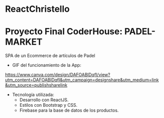 # ReactChristello
 <h1> Proyecto Final CoderHouse: PADEL-MARKET </h1>

SPA de un Ecommerce de artículos de Padel

 - GIF del funcionamiento de la App: 
 
 https://www.canva.com/design/DAFOABlDqfI/view?utm_content=DAFOABlDqfI&utm_campaign=designshare&utm_medium=link&utm_source=publishsharelink
 

- Tecnología utilizada: 
    - Desarrollo con ReactJS.
    - Estilos con Bootstrap y CSS.
    - Firebase para la base de datos de los productos.

